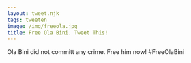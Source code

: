 ```yaml
---
layout: tweet.njk
tags: tweeten
image: /img/freeola.jpg
title: Free Ola Bini. Tweet This!
---
```

Ola Bini did not committ any crime. Free him now! #FreeOlaBini

